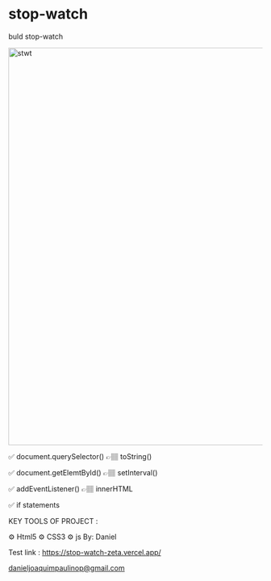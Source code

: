 # stop-watch
buld stop-watch

<img width="788" alt="stwt" src="https://user-images.githubusercontent.com/37070026/197118461-28d7cee4-974f-4dc4-b7d9-ae0983015c3c.png">


✅ document.querySelector() 👉🏽 toString()

✅ document.getElemtById()  👉🏽 setInterval()

✅ addEventListener()       👉🏽 innerHTML

✅ if statements

KEY TOOLS OF PROJECT :

⚙️ Html5
⚙️ CSS3
⚙️ js
By: Daniel

Test link : https://stop-watch-zeta.vercel.app/

danieljoaquimpaulinop@gmail.com
